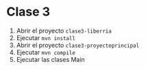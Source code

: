 # Clase 3
1. Abrir el proyecto `clase3-liberria`
2. Ejecutar `mvn install`
3. Abrir el proyecto `clase3-proyectoprincipal`
4. Ejecutar `mvn compile`
5. Ejecutar las clases Main